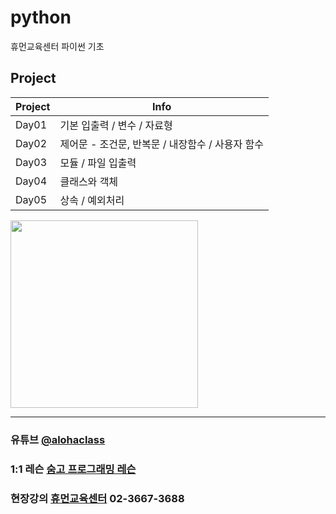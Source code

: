 # python
휴먼교육센터 파이썬 기초

## Project

| Project | Info |
| ------ | ------ |
| Day01 | 기본 입출력 / 변수 / 자료형  |
| Day02 | 제어문 - 조건문, 반복문 / 내장함수 / 사용자 함수  |
| Day03 | 모듈 / 파일 입출력  |
| Day04 | 클래스와 객체 |
| Day05 | 상속 / 예외처리  |



<img src="https://postfiles.pstatic.net/MjAyMjA2MjJfMjA2/MDAxNjU1ODk2MDAxMTA3.p476YjsL3EnUDs9Bczu6Dtp2qsLxRmNiiYXTxD3ZjYQg.fTeiKmmQnZiEGEl1c1tbKsZPv09aRbp8uct1gFaUD0cg.PNG.h850415/ALOHA-MASK.png?type=w966" width="300">


<hr>

### 유튜브 [@alohaclass](https://www.youtube.com/@alohaclass8075)

### 1:1 레슨 [숨고 프로그래밍 레슨](https://soomgo.com/profile/users/717340)

### 현장강의 [휴먼교육센터](http://www.human.or.kr/) 02-3667-3688                                 